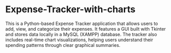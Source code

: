 # Expense-Tracker-with-charts
This is a Python-based Expense Tracker application that allows users to add, view, and categorize their expenses. It features a GUI built with Tkinter and stores data locally in a MySQL (XAMPP) database. The tracker also includes real-time chart visualizations, helping users understand their spending patterns through clear graphical summaries.
